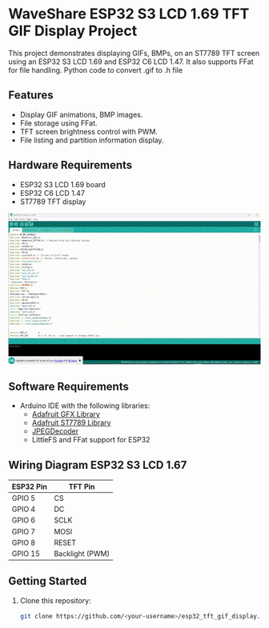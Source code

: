 # WaveShare ESP32 S3 LCD 1.69 TFT GIF Display Project

This project demonstrates displaying GIFs, BMPs, 
on an ST7789 TFT screen using an ESP32 S3 LCD 1.69 and ESP32 C6 LCD 1.47. It also supports  FFat for file handling. Python code to convert .gif to .h file

## Features
- Display GIF animations, BMP images.
- File storage using FFat.
- TFT screen brightness control with PWM.
- File listing and partition information display.

## Hardware Requirements
- ESP32 S3 LCD 1.69  board
- ESP32 C6 LCD 1.47
- ST7789 TFT display

<img src="ffts.gif" width="800" />


## Software Requirements
- Arduino IDE with the following libraries:
  - [Adafruit GFX Library](https://github.com/adafruit/Adafruit-GFX-Library)
  - [Adafruit ST7789 Library](https://github.com/adafruit/Adafruit-ST7735-Library)
  - [JPEGDecoder](https://github.com/Bodmer/JPEGDecoder)
  - LittleFS and FFat support for ESP32

## Wiring Diagram ESP32 S3 LCD 1.67
| ESP32 Pin | TFT Pin        |
|-----------|----------------|
| GPIO 5    | CS             |
| GPIO 4    | DC             |
| GPIO 6    | SCLK           |
| GPIO 7    | MOSI           |
| GPIO 8    | RESET          |
| GPIO 15   | Backlight (PWM)|

## Getting Started
1. Clone this repository:
   ```bash
   git clone https://github.com/<your-username>/esp32_tft_gif_display.git
